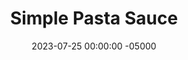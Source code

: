 ---
layout: post
title:  "Simple Pasta Sauce"
date:   2023-07-25 00:00:00 -05000
categories: 
- Recipes
- Savory Sauces
permalink: /recipes/pasta-sauce
image: /assets/Food/Savory Sauces/Pasta Sauce/sauce.jpg
ing: sauce-ing
facts: sauce-facts
section1: 
start2: 
section2: 
start3: 
section3: 
start4: 
section4: 
start5: 
section5: 
Prep: 15
Rest: 
Cook: 150
Source1: 
Source2: 
whisk: https://s.samsungfood.com/TTaxe
tags: 
- marinara sauce
- pasta sauce
- red sauce
- crushed tomato
- italian
- basil
- onion
- parsley
- parsely
- garlic
- thyme
- italian seasoning
- red pepper
- pasta
- penne
- spaghetti squash
- linguini
Description: Here's a very simple homemade pasta <a href="/misc/fake-healthy-foods#sauces">sauce</a>, starting from a humble can of crushed tomatoes. This yields enough sauce to flavor a pound of pasta or a whole spaghetti squash, maybe with some added meat and vegetables. It couldn't be easier, just saute an onion, and dump in the tomatoes and any desired spices. From there, just simmer as long as you like. I also use this to top pizzas as well!  Check out my posts for <a href="spaghetti-squash">Spaghetti Squash Cooked 3 Ways</a> and <a href="pizza">Home Oven Baked Pizza</a>
Instructions: 
- Cook onions, garlic, and oil on medium until the onion is soft and translucent<br><br>

- While the onion is cooking, add in your spices - oregano, basil, parsley, onion powder, garlic powder, black pepper, salt, and red pepper flakes<br><br>

- When onion is softened, add in the can of crushed tomatoes<br>

- Set timer for 2 hours, cover, set to low, and stir every 15 minutes
---